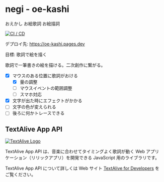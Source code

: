 # negi - oe-kashi

おえかし お絵歌詞 お絵描詞

[![CI / CD](https://github.com/nemuki/negi/actions/workflows/ci.yml/badge.svg)](https://github.com/nemuki/negi/actions/workflows/ci.yml)

デプロイ先: <https://oe-kashi.pages.dev>

目標: 歌詞で絵を描く

歌詞で一筆書きの絵を描ける。二次創作に繋がる。

-   [x] マウスのある位置に歌詞がおける
    -   [x] 量の調整
    -   [ ] マウスイベントの範囲調整
    -   [ ] スマホ対応
-   [x] 文字が出た時にエフェクトがかかる
-   [ ] 文字の色が変えられる
-   [ ] 後ろに何かトレースできる

## TextAlive App API

[![TextAlive Logo](https://i.gyazo.com/thumb/1000/5301e6f642d255c5cfff98e049b6d1f3-png.png)](https://textalive.jp/)

TextAlive App API は、音楽に合わせてタイミングよく歌詞が動く Web アプリケーション（リリックアプリ）を開発できる JavaScript 用のライブラリです。

TextAlive App API について詳しくは Web サイト [TextAlive for Developers](https://developer.textalive.jp/) をご覧ください。
